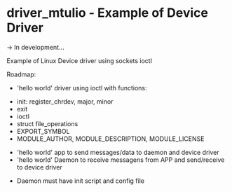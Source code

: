 # driver_mtulio - Example of Device Driver

-> In development...

Example of Linux Device driver using sockets ioctl


Roadmap:
* 'hello world' driver using ioctl with functions:
- init: register_chrdev, major, minor
- exit
- ioctl
- struct file_operations
- EXPORT_SYMBOL 
- MODULE_AUTHOR, MODULE_DESCRIPTION, MODULE_LICENSE
* 'hello world' app to send messages/data to daemon and device driver
* 'hello world' Daemon to receive messagens from APP and send/receive to device driver
- Daemon must have init script and config file



